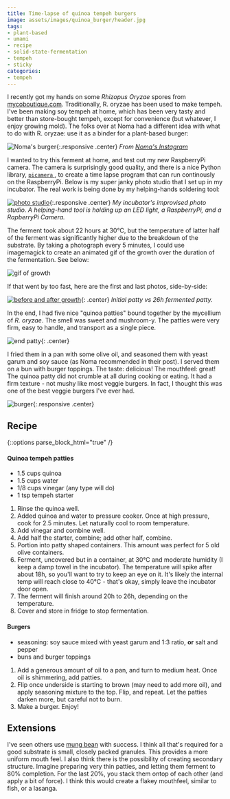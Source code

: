 ```yaml
---
title: Time-lapse of quinoa tempeh burgers
image: assets/images/quinoa_burger/header.jpg
tags:
- plant-based
- umami
- recipe
- solid-state-fermentation
- tempeh
- sticky
categories:
- tempeh
---
```


I recently got my hands on some _Rhizopus Oryzae_ spores from [mycoboutique.com](http://www.mycoboutique.com/en/). Traditionally, R. oryzae has been used to make tempeh. I've been making soy tempeh at home, which has been very tasty and better than store-bought tempeh, except for convenience (but whatever, I enjoy growing mold). The folks over at Noma had a different idea with what to do with R. oryzae: use it as a binder for a plant-based burger:

![Noma's burger](/assets/images/quinoa_burger/noma.png){:.responsive  .center}
*From [Noma's Instagram](https://www.instagram.com/p/CApsk-lDiR7/)*


I wanted to try this ferment at home, and test out my new RaspberryPi camera. The camera is surprisingly good quality, and there is a nice Python  library, [`picamera` ](https://picamera.readthedocs.io/), to create a time lapse program that can run continously on the RaspberryPi. Below is my super janky photo studio that I set up in my incubator. The real work is being done by my helping-hands soldering tool:

[![photo studio](/assets/images/quinoa_burger/IMG_0799.jpg)](/assets/images/quinoa_burger/IMG_0799.jpg){:.responsive .center}
*My incubator's improvised photo studio. A helping-hand tool is holding up an LED light, a RaspberryPi, and a RapberryPi Camera.*

The ferment took about 22 hours at 30℃, but the temperature of latter half of the ferment was significantly higher due to the breakdown of the substrate. By taking a photograph every 5 minutes, I could use imagemagick to create an animated gif of the growth over the duration of the fermentation. See below:

![gif of growth](/assets/images/quinoa_burger/growth.gif)

If that went by too fast, here are the first and last photos, side-by-side:

[![before and after growth](/assets/images/quinoa_burger/sidebyside.jpg)](/assets/images/quinoa_burger/sidebyside.jpg){: .center}
*Initial patty vs 26h fermented patty.*

In the end, I had five nice "quinoa patties" bound together by the mycellium of _R. oryzae_. The smell was sweet and mushroom-y. The patties were very firm, easy to handle, and transport as a single piece.

![end patty](/assets/images/quinoa_burger/sidebyside2.jpg){: .center}

I fried them in a pan with some olive oil, and seasoned them with yeast garum and soy sauce (as Noma recommended in their post). I served them on a bun with burger toppings. The taste: delicious! The mouthfeel: great! The quinoa patty did not crumble at all during cooking or eating. It had a firm texture - not mushy like most veggie burgers. In fact, I thought this was one of the best veggie burgers I've ever had.

![burger](/assets/images/quinoa_burger/IMG_0802.jpg){:.responsive  .center}


## Recipe

{::options parse_block_html="true" /}

<div class="recipe">

#### Quinoa tempeh patties

<div class="recipe-ingredients">

- 1.5 cups quinoa
- 1.5 cups water
- 1/8 cups vinegar (any type will do)
- 1 tsp tempeh starter

</div>

1. Rinse the quinoa well.
2. Added quinoa and water to pressure cooker. Once at high pressure, cook for 2.5 minutes. Let naturally cool to room temperature.
3. Add vinegar and combine well.
4. Add half the starter, combine; add other half, combine.
5. Portion into patty shaped containers. This amount was perfect for 5 old olive containers.
6. Ferment, uncovered but in a container, at 30℃ and moderate humidity (I keep a damp towel in the incubator). The temperature will spike after about 18h, so you'll want to try to keep an eye on it. It's likely the internal temp will reach close to 40℃ - that's okay, simply leave the incubator door open. 
7. The ferment will finish around 20h to 26h, depending on the temperature.
8. Cover and store in fridge to stop fermentation.

#### Burgers

<div class="recipe-ingredients">

- seasoning: soy sauce mixed with yeast garum and 1:3 ratio, **or** salt and pepper
- buns and burger toppings

</div>

1. Add a generous amount of oil to a pan, and turn to medium heat. Once oil is shimmering, add patties. 
2. Flip once underside is starting to brown (may need to add more oil), and apply seasoning mixture to the top.  Flip, and repeat. Let the patties darken more, but careful not to burn.
3. Make a burger. Enjoy!

</div>

## Extensions

I've seen others use [mung bean](https://www.reddit.com/r/fermentation/comments/h0i72z/mung_bean_tempeh_burger_i_thought_why_not_grow_a/) with success. I think all that's required for a good substrate is small, closely packed granules. This provides a more uniform mouth feel. I also think there is the possibility of creating secondary structure. Imagine preparing very thin patties, and letting them ferment to 80% completion. For the last 20%, you stack them ontop of each other (and apply a bit of force). I think this would create a flakey mouthfeel, similar to fish, or a lasanga.
